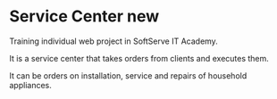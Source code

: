 # Service Center new

Training individual web project in SoftServe IT Academy.

It is a service center that takes orders from clients and executes them.

It can be orders on installation, service and repairs of household appliances.